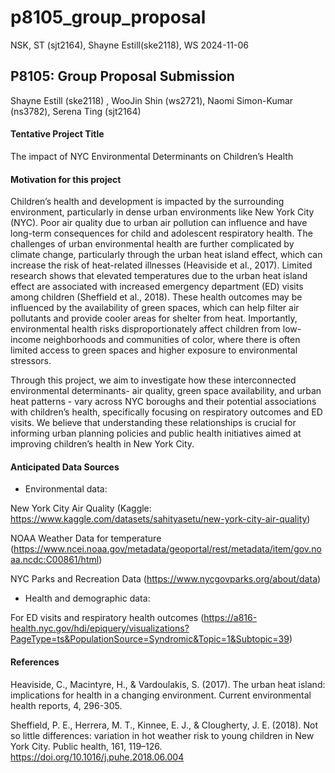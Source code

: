 p8105_group_proposal
================
NSK, ST (sjt2164), Shayne Estill(ske2118), WS
2024-11-06

## P8105: Group Proposal Submission

Shayne Estill (ske2118) , WooJin Shin (ws2721), Naomi Simon-Kumar
(ns3782), Serena Ting (sjt2164)

#### Tentative Project Title

The impact of NYC Environmental Determinants on Children’s Health

#### Motivation for this project

Children’s health and development is impacted by the surrounding
environment, particularly in dense urban environments like New York City
(NYC). Poor air quality due to urban air pollution can influence and
have long-term consequences for child and adolescent respiratory health.
The challenges of urban environmental health are further complicated by
climate change, particularly through the urban heat island effect, which
can increase the risk of heat-related illnesses (Heaviside et al.,
2017). Limited research shows that elevated temperatures due to the
urban heat island effect are associated with increased emergency
department (ED) visits among children (Sheffield et al., 2018). These
health outcomes may be influenced by the availability of green spaces,
which can help filter air pollutants and provide cooler areas for
shelter from heat. Importantly, environmental health risks
disproportionately affect children from low-income neighborhoods and
communities of color, where there is often limited access to green
spaces and higher exposure to environmental stressors.

Through this project, we aim to investigate how these interconnected
environmental determinants- air quality, green space availability, and
urban heat patterns - vary across NYC boroughs and their potential
associations with children’s health, specifically focusing on
respiratory outcomes and ED visits. We believe that understanding these
relationships is crucial for informing urban planning policies and
public health initiatives aimed at improving children’s health in New
York City.

#### Anticipated Data Sources

- Environmental data:

New York City Air Quality (Kaggle:
<https://www.kaggle.com/datasets/sahityasetu/new-york-city-air-quality>)

NOAA Weather Data for temperature
(<https://www.ncei.noaa.gov/metadata/geoportal/rest/metadata/item/gov.noaa.ncdc:C00861/html>)

NYC Parks and Recreation Data (<https://www.nycgovparks.org/about/data>)

- Health and demographic data:

For ED visits and respiratory health outcomes
(<https://a816-health.nyc.gov/hdi/epiquery/visualizations?PageType=ts&PopulationSource=Syndromic&Topic=1&Subtopic=39>)

#### References

Heaviside, C., Macintyre, H., & Vardoulakis, S. (2017). The urban heat
island: implications for health in a changing environment. Current
environmental health reports, 4, 296-305.

Sheffield, P. E., Herrera, M. T., Kinnee, E. J., & Clougherty, J. E.
(2018). Not so little differences: variation in hot weather risk to
young children in New York City. Public health, 161, 119–126.
<https://doi.org/10.1016/j.puhe.2018.06.004>
